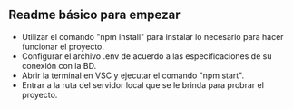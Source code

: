 ## Readme básico para empezar

* Utilizar el comando "npm install" para instalar lo necesario para hacer funcionar el proyecto.
* Configurar el archivo .env de acuerdo a las especificaciones de su conexión con la BD.
* Abrir la terminal en VSC y ejecutar el comando "npm start".
* Entrar a la ruta del servidor local que se le brinda para probrar el proyecto.